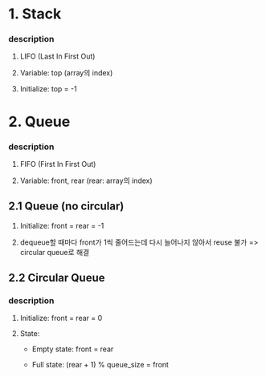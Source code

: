 # 1. Stack
### description
1. LIFO (Last In First Out)   

2. Variable: top (array의 index)   

3. Initialize: top = -1   

# 2. Queue
### description
1. FIFO (First In First Out)   

2. Variable: front, rear (rear: array의 index)   

## 2.1 Queue (no circular)

1. Initialize: front = rear = -1   

2. dequeue할 때마다 front가 1씩 줄어드는데 다시 늘어나지 않아서 reuse 불가 => circular queue로 해결   

## 2.2 Circular Queue
### description
1. Initialize: front = rear = 0   

2. State:   
    * Empty state: front = rear   

    * Full state: (rear + 1) % queue_size = front   
